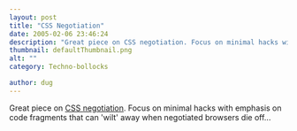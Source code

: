 ```yaml
---
layout: post
title: "CSS Negotiation"
date: 2005-02-06 23:46:24
description: "Great piece on CSS negotiation. Focus on minimal hacks with emphasis on code fragments that can &#8216;wilt&#8217; away when negotiated browsers die off&#8230;&#8230;"
thumbnail: defaultThumbnail.png
alt: ""
category: Techno-bollocks

author: dug
---
```


<p>Great piece on <a href="http://leftjustified.net/journal/2004/10/07/css-negotiation/"><span class="caps">CSS </span>negotiation</a>. Focus on minimal hacks with emphasis on code fragments that can 'wilt' away when negotiated browsers die off...</p>
